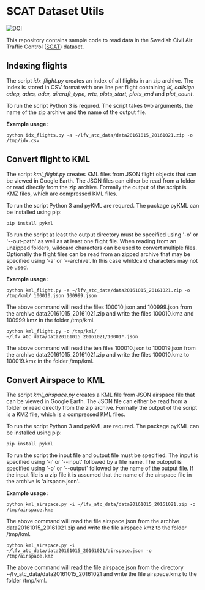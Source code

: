 # SCAT Dataset Utils
[![DOI](https://zenodo.org/badge/330899568.svg)](https://zenodo.org/badge/latestdoi/330899568)

This repository contains sample code to read data in the Swedish Civil Air Traffic Control ([SCAT](https://data.mendeley.com/datasets/8yn985bwz5)) dataset.

## Indexing flights
The script *idx_flight.py* creates an index of all flights in an zip archive. The index is stored in CSV format with one line per flight containing *id, callsign	adep, ades, adar, aircraft_type, wtc, plots_start, plots_end* and *plot_count*.

To run the script Python 3 is requred. The script takes two arguments, the name of the zip archive and the name of the output file. 

**Example usage:**
```
python idx_flights.py -a ~/lfv_atc_data/data20161015_20161021.zip -o /tmp/idx.csv
```

## Convert flight to KML
The script *kml_flight.py* creates KML files from JSON flight objects that can be viewed in Google Earth. The JSON files can either be read from a folder or read directly from the zip archive. Formally the output of the script is KMZ files, which are compressed KML files.

To run the script Python 3 and pyKML are requred. The package pyKML can be installed using pip:
```
pip install pykml
```

To run the script at least the output directory must be specified using '-o' or '--out-path' as well as at least one flight file. When reading from an unzipped folders, wildcard characters can be used to convert multiple files. Optionally the flight files can be read from an zipped archive that may be specified using '-a' or '--archive'. In this case whildcard characters may not be used.

**Example usage:**
```
python kml_flight.py -a ~/lfv_atc_data/data20161015_20161021.zip -o /tmp/kml/ 100010.json 100999.json
```
The above command will read the files 100010.json and 100999.json from the archive data20161015_20161021.zip and write the files 100010.kmz and 100999.kmz in the folder /tmp/kml.


```
python kml_flight.py -o /tmp/kml/ ~/lfv_atc_data/data20161015_20161021/10001*.json
```
The above command will read the ten files 100010.json to 100019.json from the archive data20161015_20161021.zip and write the files 100010.kmz to 100019.kmz in the folder /tmp/kml.

## Convert Airspace to KML
The script *kml_airspace.py* creates a KML file from JSON airspace file that can be viewed in Google Earth. The JSON file can either be read from a folder or read directly from the zip archive. Formally the output of the script is a KMZ file, which is a compressed KML files.

To run the script Python 3 and pyKML are requred. The package pyKML can be installed using pip:
```
pip install pykml
```

To run the script the input file and output file must be specified. The input is specified using '-i' or '--input' followed by a file name. The outoput is specified using '-o' or '--output' followed by the name of the output file. If the input file is a zip file it is assumed that the name of the airspace file in the archive is 'airspace.json'.

**Example usage:**
```
python kml_airspace.py -i ~/lfv_atc_data/data20161015_20161021.zip -o /tmp/airspace.kmz
```
The above command will read the file airspace.json from the archive data20161015_20161021.zip and write the file airspace.kmz to the folder /tmp/kml.

```
python kml_airspace.py -i ~/lfv_atc_data/data20161015_20161021/airspace.json -o /tmp/airspace.kmz
```
The above command will read the file airspace.json from the directory ~/fv_atc_data/data20161015_20161021 and write the file airspace.kmz to the folder /tmp/kml.

